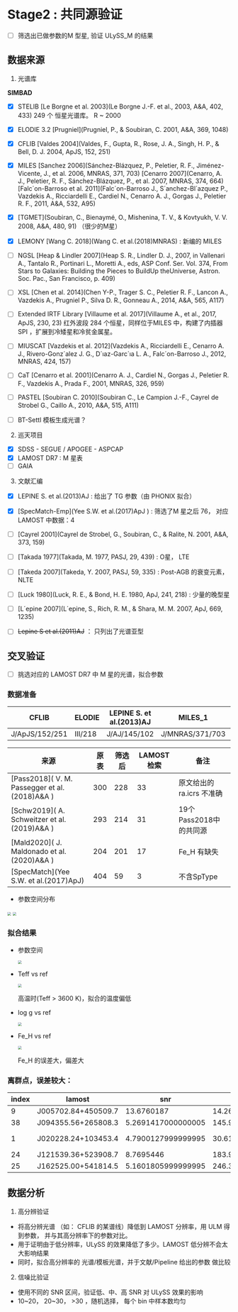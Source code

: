 # Stage2 :  共同源验证

- [ ] 筛选出已做参数的M 型星, 验证 ULySS_M 的结果 

## 数据来源
1. 光谱库

 **SIMBAD** 

- [x] STELIB [Le Borgne et al. 2003](Le Borgne J.-F. et al., 2003, A&A, 402, 433)    249 个 恒星光谱库。 R ~ 2000

- [x] ELODIE 3.2 [Prugniel](Prugniel, P., & Soubiran, C. 2001, A&A, 369, 1048)

- [x] CFLIB  [Valdes 2004](Valdes, F., Gupta, R., Rose, J. A., Singh, H. P., & Bell, D. J. 2004, ApJS, 152, 251) 

- [x] MILES [Sanchez 2006](Sánchez-Blázquez, P., Peletier, R. F., Jiménez-Vicente, J., et al. 2006, MNRAS, 371, 703)  [Cenarro 2007](Cenarro, A. J., Peletier, R. F., Sánchez-Blázquez, P., et al. 2007, MNRAS, 374, 664)   [Falc´on-Barroso et al. 2011](Falc´on-Barroso J., S´anchez-Bl´azquez P., Vazdekis A., Ricciardelli E., Cardiel N., Cenarro A. J., Gorgas J., Peletier R. F., 2011, A&A, 532, A95)

- [x] [TGMET](Soubiran, C., Bienaymé, O., Mishenina, T. V., & Kovtyukh, V. V. 2008, A&A, 480, 91) （很少的M星）

- [x] LEMONY [Wang C. 2018](Wang C. et al.(2018)MNRAS)  : 新编的 MILES


- [ ] NGSL [Heap & Lindler 2007](Heap S. R., Lindler D. J., 2007, in Vallenari A., Tantalo R., Portinari L., Moretti A., eds, ASP Conf. Ser. Vol. 374, From Stars to Galaxies: Building the Pieces to BuildUp theUniverse, Astron. Soc. Pac., San Francisco, p. 409)

- [ ] XSL [Chen et al. 2014](Chen Y-P., Trager S. C., Peletier R. F., Lancon A., Vazdekis A., Prugniel P., Silva D. R., Gonneau A., 2014, A&A, 565, A117)

- [ ] Extended IRTF Library [Villaume et al. 2017](Villaume A., et al., 2017, ApJS, 230, 23)   红外波段  284 个恒星，同样位于MILES 中，构建了内插器 SPI ，扩展到冷矮星和冷贫金属星。

- [ ] MIUSCAT [Vazdekis et al. 2012](Vazdekis A., Ricciardelli E., Cenarro A. J., Rivero-Gonz´alez J. G., D´ıaz-Garc´ıa L. A., Falc´on-Barroso J., 2012, MNRAS, 424, 157)

- [ ] CaT [Cenarro et al. 2001](Cenarro A. J., Cardiel N., Gorgas J., Peletier R. F., Vazdekis A., Prada F., 2001, MNRAS, 326, 959)

- [ ] PASTEL [Soubiran C. 2010](Soubiran C., Le Campion J.-F., Cayrel de Strobel G., Caillo A., 2010, A&A, 515, A111)

- [ ] BT-Settl 模板生成光谱？

2. 巡天项目

- [x] SDSS - SEGUE / APOGEE - ASPCAP 
- [x] LAMOST DR7 : M 星表
- [ ] GAIA 

3. 文献汇编

- [x] LEPINE S. et al.(2013)AJ   : 给出了 TG 参数（由 PHONIX 拟合）

- [x] [SpecMatch-Emp](Yee S.W. et al.(2017)ApJ )   :  筛选了M 星之后 76， 对应LAMOST 中数据：4

- [ ] [Cayrel 2001](Cayrel de Strobel, G., Soubiran, C., & Ralite, N. 2001, A&A, 373, 159)

- [ ] [Takada 1977](Takada, M. 1977, PASJ, 29, 439) : O星， LTE

- [ ] [Takeda 2007](Takeda, Y. 2007, PASJ, 59, 335) : Post-AGB 的衰变元素，NLTE

- [ ] [Luck 1980](Luck, R. E., & Bond, H. E. 1980, ApJ, 241, 218) :  少量的晚型星 

- [ ] [L´epine 2007](L´epine, S., Rich, R. M., & Shara, M. M. 2007, ApJ, 669, 1235)

- [ ] ~~Lepine S et al.(2011)AJ~~ ： 只列出了光谱亚型

## 交叉验证

- [ ] 挑选对应的 LAMOST DR7 中 M 星的光谱，拟合参数

### 数据准备

| CFLIB          | ELODIE  | LEPINE S. et al.(2013)AJ | MILES_1         | MILES_2         | STELIB  | TGMET        |
| -------------- | ------- | ------------------------ | --------------- | --------------- | ------- | ------------ |
| J/ApJS/152/251 | III/218 | J/AJ/145/102             | J/MNRAS/371/703 | J/MNRAS/374/664 | III/232 | J/A+A/480/91 |



| 来源                                          | 原表 | 筛选后 | LAMOST检索 | 备注                      |
| --------------------------------------------- | ---- | ------ | ---------- | ------------------------- |
| [Pass2018]( V. M. Passegger et al.(2018)A&A ) | 300  | 228    | 33         | 原文给出的 ra.icrs 不准确 |
| [Schw2019]( A. Schweitzer et al.(2019)A&A )   | 293  | 214    | 31         | 19个Pass2018中的共同源    |
| [Mald2020]( J. Maldonado et al.(2020)A&A )    | 204  | 201    | 17         | Fe_H 有缺失               |
| [SpecMatch](Yee S.W. et al.(2017)ApJ)         | 404  | 59     | 3          | 不含SpType                |

+ 参数空间分布

<img src="./figures/TvsG.png" style="zoom:50%;" />
<img src="./figures/TvsM.png" style="zoom:50%;" />

### 拟合结果

+ 参数空间

  <img src="./figures/fit_TvsG.png" style="zoom:50%;" />

+ Teff vs ref

  <img src="./figures/fit_Teff.png" style="zoom:50%;" />

  高温时(Teff > 3600 K)，拟合的温度偏低

  

+ log g vs ref

  <img src="./figures/fit_logg.png" style="zoom:50%;" />

+ Fe_H vs ref

  <img src="./figures/fit_Fe_H.png" style="zoom:50%;" />

  Fe_H 的误差大，偏差大
  
### 离群点，误差较大：

| index | lamost | snr  | RA   | DEC  | snrr | Teff | Teff_err | logg | logg_err | Fe_H | Fe_H_err | RV   | RV_err | sigma | sig_err | Name | Teff_ref | logg_ref | Fe_H_ref | ref_name |
| ----- | ------ | ---- | ---- | ---- | ---- | ---- | -------- | ---- | -------- | ---- | -------- | ---- | ------ | ----- | ------- | ---- | -------- | -------- | -------- | -------- |
|9|J005702.84+450509.7|13.6760187|14.2618551|45.0860329|58.1800003|4317.5126953|94.5243912|2.0434593999999997|0.3978953|-0.10572809999999999|0.152626|101.3841171|7.9783974|46.8194466|13.897017499999999|G 172-030|3426.0|4.989999771118164|-0.059999998658895486|J/A+A/625/A68/tableb1|
|38|J094355.56+265808.3|5.2691417000000005|145.9815063|26.968975099999998|11.409999800000001|3792.2155761999993|95.5911255|4.4773445|0.21805120000000003|0.0622561|0.2696783|186.0885162|146.5243835|621.6463623|149.6156006|GJ 3564|3427.0|4.980000019073486|-0.019999999552965164|J/A+A/625/A68/tableb1|
|1|J020228.24+103453.4|4.7900127999999995|30.617683399999997|10.5815201|40.840000200000006|3396.4416504|15.7593451|5.0884347000000005|0.044195599999999995|-1.4114538|0.1879193|112.67180630000001|19.8447342|90.65647890000001|23.7909088|RX J0202.4+1034|3254.0|5.119999885559082|-0.17000000178813934|J/A+A/615/A6/tablea1|
|24|J121539.36+523908.7|8.7695446|183.91403200000002|52.6524353|205.08000180000002|3321.9160156|19.1854935|4.6789322|0.0600553|-0.9503709000000001|0.1708915|75.9663391|15.5667791|90.96507259999998|18.255310100000003|StKM 2-809|3339.0|5.059999942779541|-0.119999997317791|J/A+A/625/A68/tableb1|
|25|J162525.00+541814.5|5.1601805999999995|246.3526611|54.304122899999996|524.7800293|3471.9357909999994|32.053833000000004|4.8896441|0.06027090000000001|0.1639906|0.16314779999999998|63.7403069|16.674699800000003|59.273922|21.064445499999998|GJ 625|3516.0|4.980000019073486|-0.2700000107288361|J/A+A/615/A6/tablea1|




## 数据分析

1. 高分辨验证
+ 将高分辨光谱 （如： CFLIB 的某谱线）降低到 LAMOST 分辨率，用 ULM 得到参数， 并与其高分辨率下的参数对比。
+ 用于证明由于低分辨率，ULySS 的效果降低了多少。LAMOST 低分辨不会太大影响结果
+ 同时，拟合高分辨率的 光谱/模板光谱，并于文献/Pipeline 给出的参数 做比较

2. 信噪比验证
+ 使用不同的 SNR 区间，验证低、中、高 SNR 对 ULySS 效果的影响
+ 10~20， 20~30， >30 ，随机选择， 每个 bin 中样本数均匀